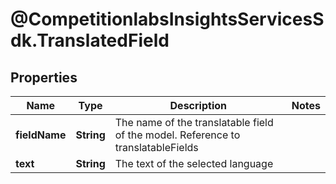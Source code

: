 # @CompetitionlabsInsightsServicesSdk.TranslatedField

## Properties

Name | Type | Description | Notes
------------ | ------------- | ------------- | -------------
**fieldName** | **String** | The name of the translatable field of the model. Reference to translatableFields | 
**text** | **String** | The text of the selected language | 


